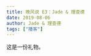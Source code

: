 ```yaml
---
title: 晚风说 E3：Jade & 理查德
date: 2019-08-06
author: Jade & 理查德
tags: ["播客"]
---
```


这是一份礼物。

<!--more-->
